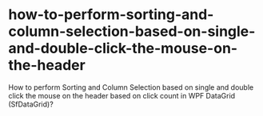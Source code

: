 # how-to-perform-sorting-and-column-selection-based-on-single-and-double-click-the-mouse-on-the-header
How to perform Sorting and Column Selection based on single and double click the mouse on the header based on click count in WPF DataGrid (SfDataGrid)?
